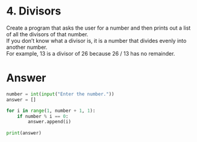 # 4. Divisors

Create a program that asks the user for a number and then prints out a list of all the divisors of that number.   
If you don’t know what a divisor is, it is a number that divides evenly into another number.   
For example, 13 is a divisor of 26 because 26 / 13 has no remainder.   

# Answer

```python
number = int(input("Enter the number."))
answer = []

for i in range(1, number + 1, 1):
    if number % i == 0:
        answer.append(i)
        
print(answer)
```
